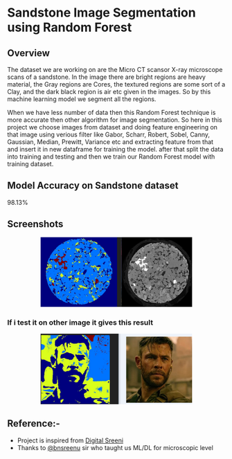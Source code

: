# Sandstone Image Segmentation using Random Forest

## Overview
The dataset we are working on are the Micro CT scansor X-ray microscope scans of a sandstone. In the image there are bright regions are heavy material, the Gray regions are Cores, the textured regions are some sort of a Clay, and the dark black region is air etc given in the images. So by this machine learning model we segment all the regions.

When we have less number of data then this Random Forest technique is more accurate then other algorithm for image segmentation.
So here in this project we choose images from dataset and doing feature engineering on that image using verious filter like Gabor, Scharr, Robert, Sobel, Canny, Gaussian, Median, Prewitt, Variance etc and extracting feature from that and insert it in new dataframe for training the model.
after that split the data into training and testing and then we train our Random Forest model with training dataset.

## Model Accuracy on Sandstone dataset
  98.13%

## Screenshots

<p align="center">
  <img src="https://github.com/Lalit78716/Image-segmentation-Projects/blob/main/Sandstone%20Image%20segmentation/Screenshots/Screenshot%20(506).png" width="350" title=" Result">
  </p>
  
### If i test it on other image it gives this result

<p align="center">
  <img src="https://github.com/Lalit78716/Image-segmentation-Projects/blob/main/Sandstone%20Image%20segmentation/Screenshots/Screenshot%20(507).png" width="350" title=" Result">
  </p>
  
  
  
  
  
  
  
  
  
  
  
  
  
  
  
  
  
  
  
  
  
## Reference:-  
* Project is inspired from  [Digital Sreeni](https://www.youtube.com/channel/UC34rW-HtPJulxr5wp2Xa04w)
* Thanks to [@bnsreenu](https://github.com/bnsreenu) sir who taught us ML/DL for microscopic level
  
